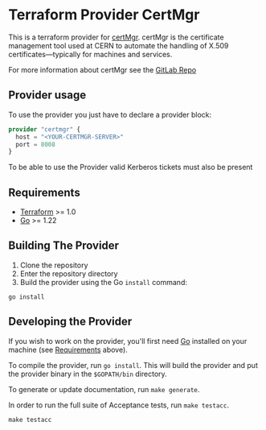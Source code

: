 # Terraform Provider CertMgr

This is a terraform provider for [certMgr](https://gitlab.cern.ch/ai-config-team/ai-tools/-/blob/master/aitools/certmgr.py?ref_type=heads). certMgr is the certificate management tool used at CERN to automate the handling of X.509 certificates—typically for machines and services.

For more information about certMgr see the [GitLab Repo](https://gitlab.cern.ch/ai-config-team/ai-tools/-/blob/master/aitools/certmgr.py?ref_type=heads)

## Provider usage

To use the provider you just have to declare a provider block:

```terraform
provider "certmgr" {
  host = "<YOUR-CERTMGR-SERVER>"
  port = 8008
}
```

To be able to use the Provider valid Kerberos tickets must also be present

## Requirements

- [Terraform](https://developer.hashicorp.com/terraform/downloads) >= 1.0
- [Go](https://golang.org/doc/install) >= 1.22

## Building The Provider

1. Clone the repository
1. Enter the repository directory
1. Build the provider using the Go `install` command:

```shell
go install
```

## Developing the Provider

If you wish to work on the provider, you'll first need [Go](http://www.golang.org) installed on your machine (see [Requirements](#requirements) above).

To compile the provider, run `go install`. This will build the provider and put the provider binary in the `$GOPATH/bin` directory.

To generate or update documentation, run `make generate`.

In order to run the full suite of Acceptance tests, run `make testacc`.

```shell
make testacc
```
